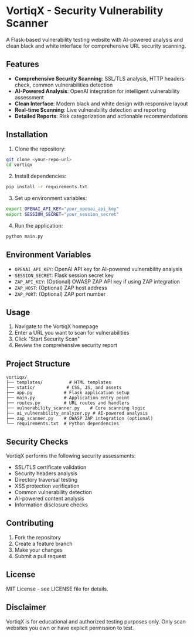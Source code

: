 # VortiqX - Security Vulnerability Scanner

A Flask-based vulnerability testing website with AI-powered analysis and clean black and white interface for comprehensive URL security scanning.

## Features

- **Comprehensive Security Scanning**: SSL/TLS analysis, HTTP headers check, common vulnerabilities detection
- **AI-Powered Analysis**: OpenAI integration for intelligent vulnerability assessment
- **Clean Interface**: Modern black and white design with responsive layout
- **Real-time Scanning**: Live vulnerability detection and reporting
- **Detailed Reports**: Risk categorization and actionable recommendations

## Installation

1. Clone the repository:
```bash
git clone <your-repo-url>
cd vortiqx
```

2. Install dependencies:
```bash
pip install -r requirements.txt
```

3. Set up environment variables:
```bash
export OPENAI_API_KEY="your_openai_api_key"
export SESSION_SECRET="your_session_secret"
```

4. Run the application:
```bash
python main.py
```

## Environment Variables

- `OPENAI_API_KEY`: OpenAI API key for AI-powered vulnerability analysis
- `SESSION_SECRET`: Flask session secret key
- `ZAP_API_KEY`: (Optional) OWASP ZAP API key if using ZAP integration
- `ZAP_HOST`: (Optional) ZAP host address
- `ZAP_PORT`: (Optional) ZAP port number

## Usage

1. Navigate to the VortiqX homepage
2. Enter a URL you want to scan for vulnerabilities
3. Click "Start Security Scan"
4. Review the comprehensive security report

## Project Structure

```
vortiqx/
├── templates/          # HTML templates
├── static/            # CSS, JS, and assets
├── app.py            # Flask application setup
├── main.py           # Application entry point
├── routes.py         # URL routes and handlers
├── vulnerability_scanner.py    # Core scanning logic
├── ai_vulnerability_analyzer.py # AI-powered analysis
├── zap_scanner.py    # OWASP ZAP integration (optional)
└── requirements.txt  # Python dependencies
```

## Security Checks

VortiqX performs the following security assessments:

- SSL/TLS certificate validation
- Security headers analysis
- Directory traversal testing
- XSS protection verification
- Common vulnerability detection
- AI-powered content analysis
- Information disclosure checks

## Contributing

1. Fork the repository
2. Create a feature branch
3. Make your changes
4. Submit a pull request

## License

MIT License - see LICENSE file for details.

## Disclaimer

VortiqX is for educational and authorized testing purposes only. Only scan websites you own or have explicit permission to test.